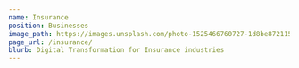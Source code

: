 ```yaml
---
name: Insurance
position: Businesses
image_path: https://images.unsplash.com/photo-1525466760727-1d8be8721154?ixlib=rb-1.2.1&auto=format&fit=crop&w=400&q=80
page_url: /insurance/
blurb: Digital Transformation for Insurance industries
---
```

